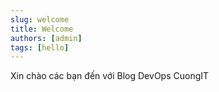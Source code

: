 ```yaml
---
slug: welcome
title: Welcome
authors: [admin]
tags: [hello]
---
```


Xin chào các bạn đến với Blog DevOps CuongIT